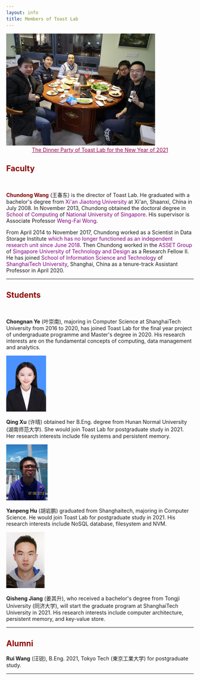 ```yaml
---
layout: info
title: Members of Toast Lab
---
```


<div class="news-row-left"><img src="./photos/2021-New-Year.jpg" height="300" alt="Dinner Party of Toast Lab" /></div>
<center style="font-size:14px;color:#99004C;text-decoration:underline">The Dinner Party of Toast Lab for the New Year of 2021</center> 

<h2><a name="/people/faculty"><font color="darkred">Faculty</font></a></h2>
<div class="news-row-left"><img src="./photos/wangcd.jpg" height="150" alt="" /></div>
<div class="news-row-right2" id="prof">
<p><a href="https://sites.google.com/view/wangc/" style="text-decoration: none;" target="_blank"><font color="Maroon"><strong>Chundong Wang</strong></font></a> (&#29579;&#26149;&#19996;) is the director of Toast Lab. He graduated with a bachelor's degree from <a href="http://www.xjtu.edu.cn/" style="text-decoration: none;" target="_blank"><font color="purple">Xi'an Jiaotong University</font></a> at Xi'an, Shaanxi, China in July 2008. In November 2013, Chundong obtained the doctoral degree in <a href="https://www.comp.nus.edu.sg/" style="text-decoration: none;" target="_blank"><font color="purple">School of Computing</font></a> of <a href="http://www.nus.edu.sg/" style="text-decoration: none;" target="_blank"><font color="purple">National University of Singapore</font></a>. His supervisor is Associate Professor <a href="https://www.comp.nus.edu.sg/~wongwf/" style="text-decoration: none;" target="_blank"><font color="purple">Weng-Fai Wong</font></a>.</p>

<p>From April 2014 to November 2017, Chundong worked as a Scientist in Data Storage Institute <a href="https://web.archive.org/web/20180612135951/https://www.a-star.edu.sg/News-and-Events/News/Press-Releases/ID/5940" style="text-decoration: none;" target="_blank"><font color="purple">which has no longer functioned as an independent research unit since June 2018</font></a>. Then Chundong worked in the <a href="https://asset-group.github.io/" style="text-decoration: none;" target="_blank"><font color="purple">ASSET Group</font></a> of <a href="https://www.sutd.edu.sg/" style="text-decoration: none;" target="_blank"><font color="purple">Singapore University of Technology and Design</font></a> as a Research Fellow II. He has joined <a href="http://sist.shanghaitech.edu.cn/" style="text-decoration: none;" target="_blank"><font color="purple">School of Information Science and Technology</font></a> of <a href="http://www.shanghaitech.edu.cn/" style="text-decoration: none;" target="_blank"><font color="purple">ShanghaiTech University</font></a>, Shanghai, China as a tenure-track Assistant Professor in April 2020.</p>
</div>

<div class="clear"></div>
<hr color="red">

<h2><a name="/people/students"><font color="darkred">Students</font></a></h2>
<div class="news-row-left"><img src="./photos/yecn.jpg" height="150" alt="" /></div>
<div class="news-row-right2" id="student-yecn">
<p><strong>Chongnan Ye</strong> (&#21494;&#23815;&#21335;), majoring in Computer Science at ShanghaiTech University from 2016 to 2020, has joined Toast Lab for the final year project of undergraduate programme and Master's degree in 2020. His research interests are on the fundamental concepts of computing, data management and analytics.</p>
</div>

<div class="news-row-left"><img src="./photos/xuqing.jpg" height="150" alt="" /></div>
<div class="news-row-right2" id="student-xuqing">
<p><strong>Qing Xu</strong> (&#x8bb8;&#x6674;) obtained her B.Eng. degree from Hunan Normal University (&#x6e56;&#x5357;&#x5e08;&#x8303;&#x5927;&#x5b66;). She would join Toast Lab for postgraduate study in 2021. Her research interests include file systems and persistent memory.</p>
</div>

<div class="news-row-left"><img src="./photos/huyp.jpg" height="150" alt="" /></div>
<div class="news-row-right2" id="student-huyp">
<p><strong>Yanpeng Hu</strong> (&#32993;&#23721;&#40527;) graduated from Shanghaitech, majoring in Computer Science. He would join Toast Lab for postgraduate study in 2021. His research interests include NoSQL database, filesystem and NVM. </p>
</div>

<div class="news-row-left"><img src="./photos/jiangqsh.jpg" height="150" alt="" /></div>
<div class="news-row-right2" id="student-jiangqsh">
<p><strong>Qisheng Jiang</strong> (&#23004;&#20854;&#21319;), who received a bachelor's degree from Tongji University (&#x540c;&#x6d4e;&#x5927;&#x5b66;), will start the graduate program at ShanghaiTech University in 2021. His research interests include computer architecture, persistent memory, and key-value store.</p>
</div>



<div class="clear"></div>
<hr color="red">


<h2><a name="/people/alumni"><font color="darkred">Alumni</font></a></h2>

<p><strong>Rui Wang</strong> (&#x6c6a;&#x9510;), B.Eng. 2021, Tokyo Tech (&#x6771;&#x4eac;&#x5de5;&#x696d;&#x5927;&#x5b66;) for postgraduate study.</p>

<div class="clear"></div>
<hr color="red">
